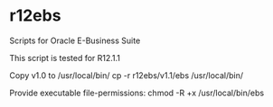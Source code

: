 # r12ebs
Scripts for Oracle E-Business Suite

This script is tested for R12.1.1

Copy v1.0 to /usr/local/bin/
cp -r r12ebs/v1.1/ebs /usr/local/bin/

Provide executable file-permissions:
chmod -R +x /usr/local/bin/ebs
